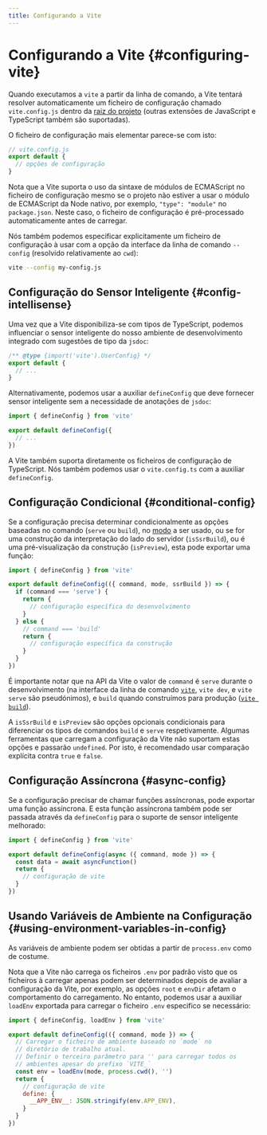 ```yaml
---
title: Configurando a Vite
---
```


# Configurando a Vite {#configuring-vite}

Quando executamos a `vite` a partir da linha de comando, a Vite tentará resolver automaticamente um ficheiro de configuração chamado `vite.config.js` dentro da [raiz do projeto](/guide/#index-html-and-project-root) (outras extensões de JavaScript e TypeScript também são suportadas).

O ficheiro de configuração mais elementar parece-se com isto:

```js
// vite.config.js
export default {
  // opções de configuração
}
```

Nota que a Vite suporta o uso da sintaxe de módulos de ECMAScript no ficheiro de configuração mesmo se o projeto não estiver a usar o módulo de ECMAScript da Node nativo, por exemplo, `"type": "module"` no `package.json`. Neste caso, o ficheiro de configuração é pré-processado automaticamente antes de carregar.

Nós também podemos especificar explicitamente um ficheiro de configuração à usar com a opção da interface da linha de comando `--config` (resolvido relativamente ao `cwd`):

```bash
vite --config my-config.js
```

## Configuração do Sensor Inteligente {#config-intellisense}

Uma vez que a Vite disponibiliza-se com tipos de TypeScript, podemos influenciar o sensor inteligente do nosso ambiente de desenvolvimento integrado com sugestões de tipo da `jsdoc`:

```js
/** @type {import('vite').UserConfig} */
export default {
  // ...
}
```

Alternativamente, podemos usar a auxiliar `defineConfig` que deve fornecer sensor inteligente sem a necessidade de anotações de `jsdoc`:

```js
import { defineConfig } from 'vite'

export default defineConfig({
  // ...
})
```

A Vite também suporta diretamente os ficheiros de configuração de TypeScript. Nós também podemos usar o `vite.config.ts` com a auxiliar `defineConfig`.

## Configuração Condicional {#conditional-config}

Se a configuração precisa determinar condicionalmente as opções baseadas no comando (`serve` ou `build`), no [modo](/guide/env-and-mode) a ser usado, ou se for uma construção da interpretação do lado do servidor (`isSsrBuild`), ou é uma pré-visualização da construção (`isPreview`), esta pode exportar uma função:

```js
import { defineConfig } from 'vite'

export default defineConfig(({ command, mode, ssrBuild }) => {
  if (command === 'serve') {
    return {
      // configuração específica do desenvolvimento
    }
  } else {
    // command === 'build'
    return {
      // configuração específica da construção
    }
  }
})
```

É importante notar que na API da Vite o valor de `command` é `serve` durante o desenvolvimento (na interface da linha de comando [`vite`](/guide/cli#vite), `vite dev`, e `vite serve` são pseudónimos), e `build` quando construímos para produção ([`vite build`](/guide/cli#vite-build)).

A `isSsrBuild` e `isPreview` são opções opcionais condicionais para diferenciar os tipos de comandos `build` e `serve` respetivamente. Algumas ferramentas que carregam a configuração da Vite não suportam estas opções e passarão `undefined`. Por isto, é recomendado usar comparação explícita contra `true` e `false`.

## Configuração Assíncrona {#async-config}

Se a configuração precisar de chamar funções assíncronas, pode exportar uma função assíncrona. E esta função assíncrona também pode ser passada através da `defineConfig` para o suporte de sensor inteligente melhorado:

```js
import { defineConfig } from 'vite'

export default defineConfig(async ({ command, mode }) => {
  const data = await asyncFunction()
  return {
    // configuração de vite
  }
})
```

## Usando Variáveis de Ambiente na Configuração {#using-environment-variables-in-config}

As variáveis de ambiente podem ser obtidas a partir de `process.env` como de costume.

Nota que a Vite não carrega os ficheiros `.env` por padrão visto que os ficheiros à carregar apenas podem ser determinados depois de avaliar a configuração da Vite, por exemplo, as opções `root` e `envDir` afetam o comportamento do carregamento. No entanto, podemos usar a auxiliar `loadEnv` exportada para carregar o ficheiro `.env` especifico se necessário:

```js
import { defineConfig, loadEnv } from 'vite'

export default defineConfig(({ command, mode }) => {
  // Carregar o ficheiro de ambiente baseado no `mode` no
  // diretório de trabalho atual.
  // Definir o terceiro parâmetro para '' para carregar todos os
  // ambientes apesar do prefixo `VITE_`
  const env = loadEnv(mode, process.cwd(), '')
  return {
    // configuração de vite
    define: {
      __APP_ENV__: JSON.stringify(env.APP_ENV),
    }
  }
})
```
